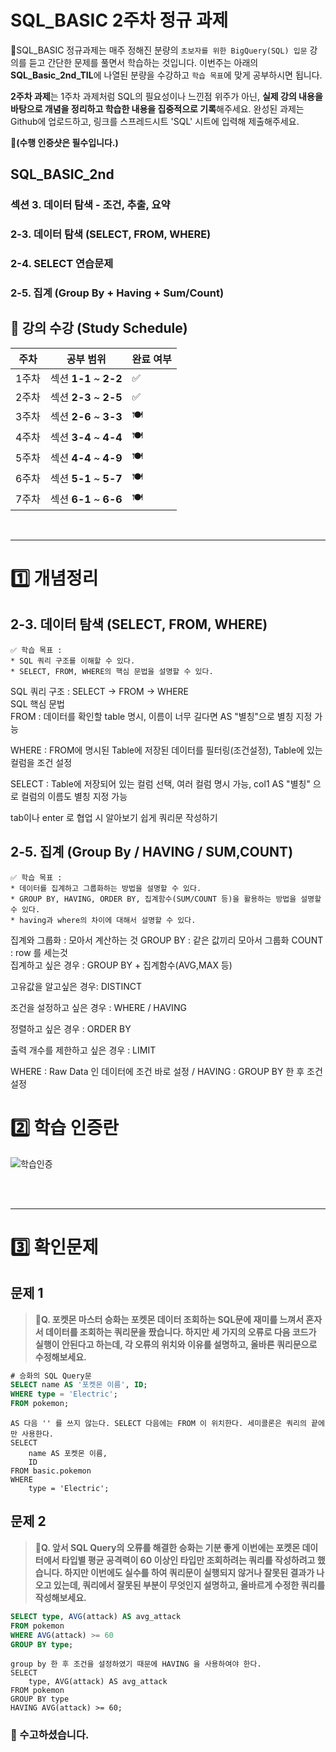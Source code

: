 # SQL_BASIC 2주차 정규 과제 

📌SQL_BASIC 정규과제는 매주 정해진 분량의 `초보자를 위한 BigQuery(SQL) 입문` 강의를 듣고 간단한 문제를 풀면서 학습하는 것입니다. 이번주는 아래의 **SQL_Basic_2nd_TIL**에 나열된 분량을 수강하고 `학습 목표`에 맞게 공부하시면 됩니다.

**2주차 과제**는 1주차 과제처럼 SQL의 필요성이나 느낀점 위주가 아닌, **실제 강의 내용을 바탕으로 개념을 정리하고 학습한 내용을 집중적으로 기록**해주세요. 완성된 과제는 Github에 업로드하고, 링크를 스프레드시트 'SQL' 시트에 입력해 제출해주세요. 

**👀(수행 인증샷은 필수입니다.)** 

## SQL_BASIC_2nd

### 섹션 3. 데이터 탐색 - 조건, 추출, 요약

### 2-3. 데이터 탐색 (SELECT, FROM, WHERE)

### 2-4. SELECT 연습문제

### 2-5. 집계 (Group By + Having + Sum/Count)



## 🏁 강의 수강 (Study Schedule)

| 주차  | 공부 범위              | 완료 여부 |
| ----- | ---------------------- | --------- |
| 1주차 | 섹션 **1-1** ~ **2-2** | ✅         |
| 2주차 | 섹션 **2-3** ~ **2-5** | ✅         |
| 3주차 | 섹션 **2-6** ~ **3-3** | 🍽️         |
| 4주차 | 섹션 **3-4** ~ **4-4** | 🍽️         |
| 5주차 | 섹션 **4-4** ~ **4-9** | 🍽️         |
| 6주차 | 섹션 **5-1** ~ **5-7** | 🍽️         |
| 7주차 | 섹션 **6-1** ~ **6-6** | 🍽️         |

<br>

<!-- 여기까진 그대로 둬 주세요-->

---

# 1️⃣ 개념정리 

## 2-3. 데이터 탐색 (SELECT, FROM, WHERE)

~~~
✅ 학습 목표 :
* SQL 쿼리 구조를 이해할 수 있다. 
* SELECT, FROM, WHERE의 핵심 문법을 설명할 수 있다. 
~~~

SQL 쿼리 구조 : SELECT -> FROM -> WHERE<br>
SQL 핵심 문법 <br>
FROM : 데이터를 확인할 table 명시, 이름이 너무 길다면 AS "별칭"으로 별칭 지정 가능 

WHERE : FROM에 명시된 Table에 저장된 데이터를 필터링(조건설정), Table에 있는 컬럼을 조건 설정

SELECT : Table에 저장되어 있는 컬럼 선택,  여러 컬럼 명시 가능, col1 AS "별칭" 으로 컬럼의 이름도 별칭 지정 가능

tab이나 enter 로 협업 시 알아보기 쉽게 쿼리문 작성하기 


## 2-5. 집계 (Group By / HAVING / SUM,COUNT)

~~~
✅ 학습 목표 :
* 데이터를 집계하고 그룹화하는 방법을 설명할 수 있다.
* GROUP BY, HAVING, ORDER BY, 집계함수(SUM/COUNT 등)을 활용하는 방법을 설명할 수 있다.
* having과 where의 차이에 대해서 설명할 수 있다.
~~~

집계와 그룹화 : 모아서 계산하는 것 GROUP BY : 같은 값끼리 모아서 그룹화 COUNT : row 를 세는것 <br>
집계하고 싶은 경우 : GROUP BY + 집계함수(AVG,MAX 등)

고유값을 알고싶은 경우: DISTINCT

조건을 설정하고 싶은 경우 : WHERE / HAVING

정렬하고 싶은 경우 : ORDER BY 

출력 개수를 제한하고 싶은 경우 : LIMIT 

WHERE : Raw Data 인 데이터에 조건 바로 설정 / HAVING : GROUP BY 한 후 조건 설정 



# 2️⃣ 학습 인증란

![학습인증](https://github.com/HEEJU21/asset/blob/main/SQL_2.png)



<br><br>



---

# 3️⃣ 확인문제

## 문제 1

> **🧚Q. 포켓몬 마스터 승화는 포켓몬 데이터 조회하는 SQL문에 재미를 느껴서 혼자서 데이터를 조회하는 쿼리문을 짰습니다. 하지만 세 가지의 오류로 다음 코드가 실행이 안된다고 하는데, 각 오류의 위치와 이유를 설명하고, 올바른 쿼리문으로 수정해보세요.**

~~~sql
# 승화의 SQL Query문 
SELECT name AS '포켓몬 이름', ID;
WHERE type = 'Electric';
FROM pokemon;
~~~



~~~
AS 다음 '' 를 쓰지 않는다. SELECT 다음에는 FROM 이 위치한다. 세미콜론은 쿼리의 끝에만 사용한다. 
SELECT 
    name AS 포켓몬 이름,
    ID
FROM basic.pokemon
WHERE 
    type = 'Electric';
~~~



## 문제 2

> **🧚Q. 앞서 SQL Query의 오류를 해결한 승화는 기분 좋게 이번에는 포켓몬 데이터에서 타입별 평균 공격력이 60 이상인 타입만 조회하려는 쿼리를 작성하려고 했습니다. 하지만 이번에도 실수를 하여 쿼리문이 실행되지 않거나 잘못된 결과가 나오고 있는데, 쿼리에서 잘못된 부분이 무엇인지 설명하고, 올바르게 수정한 쿼리를 작성해보세요.**

~~~sql
SELECT type, AVG(attack) AS avg_attack
FROM pokemon
WHERE AVG(attack) >= 60
GROUP BY type;
~~~



~~~
group by 한 후 조건을 설정하였기 때문에 HAVING 을 사용하여야 한다. 
SELECT 
    type, AVG(attack) AS avg_attack
FROM pokemon
GROUP BY type 
HAVING AVG(attack) >= 60;
~~~



### 🎉 수고하셨습니다.
